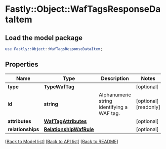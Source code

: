 # Fastly::Object::WafTagsResponseDataItem

## Load the model package
```perl
use Fastly::Object::WafTagsResponseDataItem;
```

## Properties
Name | Type | Description | Notes
------------ | ------------- | ------------- | -------------
**type** | [**TypeWafTag**](TypeWafTag.md) |  | [optional] 
**id** | **string** | Alphanumeric string identifying a WAF tag. | [optional] [readonly] 
**attributes** | [**WafTagAttributes**](WafTagAttributes.md) |  | [optional] 
**relationships** | [**RelationshipWafRule**](RelationshipWafRule.md) |  | [optional] 

[[Back to Model list]](../README.md#documentation-for-models) [[Back to API list]](../README.md#documentation-for-api-endpoints) [[Back to README]](../README.md)


